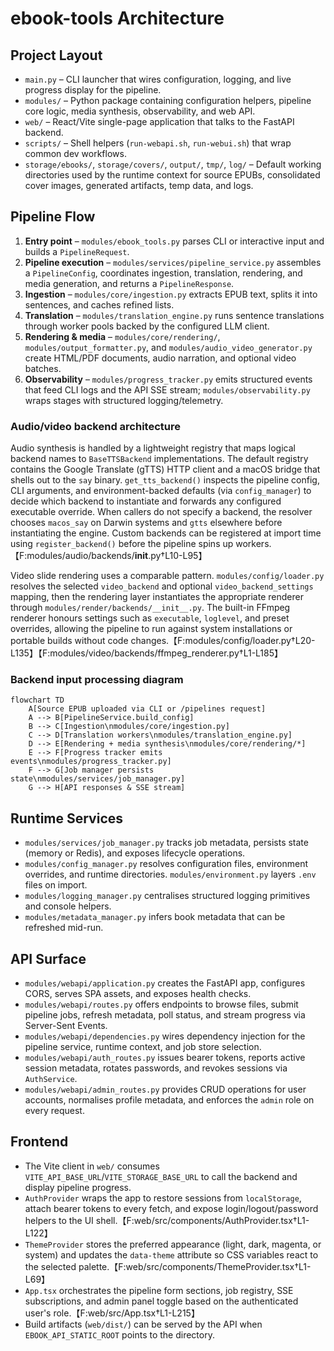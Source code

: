 # ebook-tools Architecture

## Project Layout
- `main.py` – CLI launcher that wires configuration, logging, and live progress display for the pipeline.
- `modules/` – Python package containing configuration helpers, pipeline core logic, media synthesis, observability, and web API.
- `web/` – React/Vite single-page application that talks to the FastAPI backend.
- `scripts/` – Shell helpers (`run-webapi.sh`, `run-webui.sh`) that wrap common dev workflows.
- `storage/ebooks/`, `storage/covers/`, `output/`, `tmp/`, `log/` – Default working directories used by the runtime context for source EPUBs, consolidated cover images, generated artifacts, temp data, and logs.

## Pipeline Flow
1. **Entry point** – `modules/ebook_tools.py` parses CLI or interactive input and builds a `PipelineRequest`.
2. **Pipeline execution** – `modules/services/pipeline_service.py` assembles a `PipelineConfig`, coordinates ingestion, translation, rendering, and media generation, and returns a `PipelineResponse`.
3. **Ingestion** – `modules/core/ingestion.py` extracts EPUB text, splits it into sentences, and caches refined lists.
4. **Translation** – `modules/translation_engine.py` runs sentence translations through worker pools backed by the configured LLM client.
5. **Rendering & media** – `modules/core/rendering/`, `modules/output_formatter.py`, and `modules/audio_video_generator.py` create HTML/PDF documents, audio narration, and optional video batches.
6. **Observability** – `modules/progress_tracker.py` emits structured events that feed CLI logs and the API SSE stream; `modules/observability.py` wraps stages with structured logging/telemetry.

### Audio/video backend architecture

Audio synthesis is handled by a lightweight registry that maps logical backend
names to `BaseTTSBackend` implementations. The default registry contains the
Google Translate (gTTS) HTTP client and a macOS bridge that shells out to the
`say` binary. `get_tts_backend()` inspects the pipeline config, CLI arguments,
and environment-backed defaults (via `config_manager`) to decide which backend
to instantiate and forwards any configured executable override. When callers do
not specify a backend, the resolver chooses `macos_say` on Darwin systems and
`gtts` elsewhere before instantiating the engine. Custom backends
can be registered at import time using `register_backend()` before the pipeline
spins up workers.【F:modules/audio/backends/__init__.py†L10-L95】

Video slide rendering uses a comparable pattern. `modules/config/loader.py`
resolves the selected `video_backend` and optional `video_backend_settings`
mapping, then the rendering layer instantiates the appropriate renderer through
`modules/render/backends/__init__.py`. The built-in FFmpeg renderer honours
settings such as `executable`, `loglevel`, and preset overrides, allowing the
pipeline to run against system installations or portable builds without code
changes.【F:modules/config/loader.py†L20-L135】【F:modules/video/backends/ffmpeg_renderer.py†L1-L185】

### Backend input processing diagram

```mermaid
flowchart TD
    A[Source EPUB uploaded via CLI or /pipelines request]
    A --> B[PipelineService.build_config]
    B --> C[Ingestion\nmodules/core/ingestion.py]
    C --> D[Translation workers\nmodules/translation_engine.py]
    D --> E[Rendering + media synthesis\nmodules/core/rendering/*]
    E --> F[Progress tracker emits events\nmodules/progress_tracker.py]
    F --> G[Job manager persists state\nmodules/services/job_manager.py]
    G --> H[API responses & SSE stream]
```

## Runtime Services
- `modules/services/job_manager.py` tracks job metadata, persists state (memory or Redis), and exposes lifecycle operations.
- `modules/config_manager.py` resolves configuration files, environment overrides, and runtime directories. `modules/environment.py` layers `.env` files on import.
- `modules/logging_manager.py` centralises structured logging primitives and console helpers.
- `modules/metadata_manager.py` infers book metadata that can be refreshed mid-run.

## API Surface
- `modules/webapi/application.py` creates the FastAPI app, configures CORS, serves SPA assets, and exposes health checks.
- `modules/webapi/routes.py` offers endpoints to browse files, submit pipeline jobs, refresh metadata, poll status, and stream progress via Server-Sent Events.
- `modules/webapi/dependencies.py` wires dependency injection for the pipeline service, runtime context, and job store selection.
- `modules/webapi/auth_routes.py` issues bearer tokens, reports active session metadata, rotates passwords, and revokes sessions via `AuthService`.
- `modules/webapi/admin_routes.py` provides CRUD operations for user accounts, normalises profile metadata, and enforces the `admin` role on every request.

## Frontend
- The Vite client in `web/` consumes `VITE_API_BASE_URL`/`VITE_STORAGE_BASE_URL` to call the backend and display pipeline progress.
- `AuthProvider` wraps the app to restore sessions from `localStorage`, attach bearer tokens to every fetch, and expose login/logout/password helpers to the UI shell.【F:web/src/components/AuthProvider.tsx†L1-L122】
- `ThemeProvider` stores the preferred appearance (light, dark, magenta, or system) and updates the `data-theme` attribute so CSS variables react to the selected palette.【F:web/src/components/ThemeProvider.tsx†L1-L69】
- `App.tsx` orchestrates the pipeline form sections, job registry, SSE subscriptions, and admin panel toggle based on the authenticated user's role.【F:web/src/App.tsx†L1-L215】
- Build artifacts (`web/dist/`) can be served by the API when `EBOOK_API_STATIC_ROOT` points to the directory.

